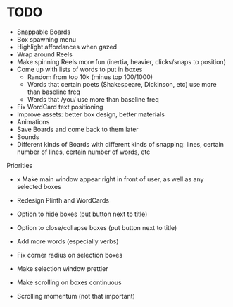 #  TODO

- Snappable Boards
- Box spawning menu
- Highlight affordances when gazed
- Wrap around Reels
- Make spinning Reels more fun (inertia, heavier, clicks/snaps to position)
- Come up with lists of words to put in boxes
  - Random from top 10k (minus top 100/1000)
  - Words that certain poets (Shakespeare, Dickinson, etc) use more than baseline freq
  - Words that /you/ use more than baseline freq
- Fix WordCard text positioning
- Improve assets: better box design, better materials
- Animations
- Save Boards and come back to them later
- Sounds
- Different kinds of Boards with different kinds of snapping: lines, certain number of lines, certain number of words, etc


Priorities
- x Make main window appear right in front of user, as well as any selected boxes
- Redesign Plinth and WordCards
- Option to hide boxes (put button next to title)
- Option to close/collapse boxes (put button next to title)
- Add more words (especially verbs)
- Fix corner radius on selection boxes
- Make selection window prettier
- Make scrolling on boxes continuous

- Scrolling momentum (not that important)
